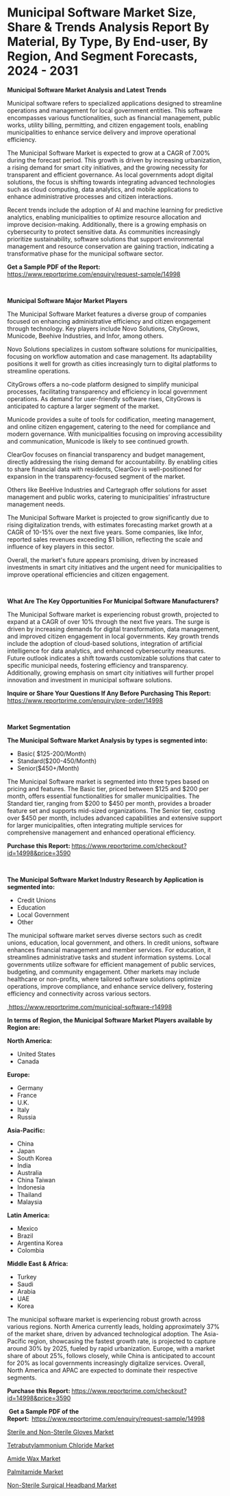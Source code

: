 <p><h1>Municipal Software Market Size, Share & Trends Analysis Report By Material, By Type, By End-user, By Region, And Segment Forecasts, 2024 - 2031</h1></p><p><strong>Municipal Software Market Analysis and Latest Trends</strong></p>
<p><p>Municipal software refers to specialized applications designed to streamline operations and management for local government entities. This software encompasses various functionalities, such as financial management, public works, utility billing, permitting, and citizen engagement tools, enabling municipalities to enhance service delivery and improve operational efficiency.</p><p>The Municipal Software Market is expected to grow at a CAGR of 7.00% during the forecast period. This growth is driven by increasing urbanization, a rising demand for smart city initiatives, and the growing necessity for transparent and efficient governance. As local governments adopt digital solutions, the focus is shifting towards integrating advanced technologies such as cloud computing, data analytics, and mobile applications to enhance administrative processes and citizen interactions.</p><p>Recent trends include the adoption of AI and machine learning for predictive analytics, enabling municipalities to optimize resource allocation and improve decision-making. Additionally, there is a growing emphasis on cybersecurity to protect sensitive data. As communities increasingly prioritize sustainability, software solutions that support environmental management and resource conservation are gaining traction, indicating a transformative phase for the municipal software sector.</p></p>
<p><strong>Get a Sample PDF of the Report:&nbsp;</strong> <a href="https://www.reportprime.com/enquiry/request-sample/14998?utm_campaign=1766&utm_medium=2&utm_source=Github&utm_content=ia&utm_term=29112024&utm_id=municipal-software">https://www.reportprime.com/enquiry/request-sample/14998</a></p>
<p>&nbsp;</p>
<p><strong>Municipal Software Major Market Players</strong></p>
<p><p>The Municipal Software Market features a diverse group of companies focused on enhancing administrative efficiency and citizen engagement through technology. Key players include Novo Solutions, CityGrows, Municode, Beehive Industries, and Infor, among others.</p><p>Novo Solutions specializes in custom software solutions for municipalities, focusing on workflow automation and case management. Its adaptability positions it well for growth as cities increasingly turn to digital platforms to streamline operations. </p><p>CityGrows offers a no-code platform designed to simplify municipal processes, facilitating transparency and efficiency in local government operations. As demand for user-friendly software rises, CityGrows is anticipated to capture a larger segment of the market.</p><p>Municode provides a suite of tools for codification, meeting management, and online citizen engagement, catering to the need for compliance and modern governance. With municipalities focusing on improving accessibility and communication, Municode is likely to see continued growth.</p><p>ClearGov focuses on financial transparency and budget management, directly addressing the rising demand for accountability. By enabling cities to share financial data with residents, ClearGov is well-positioned for expansion in the transparency-focused segment of the market.</p><p>Others like BeeHive Industries and Cartegraph offer solutions for asset management and public works, catering to municipalities’ infrastructure management needs.</p><p>The Municipal Software Market is projected to grow significantly due to rising digitalization trends, with estimates forecasting market growth at a CAGR of 10-15% over the next five years. Some companies, like Infor, reported sales revenues exceeding $1 billion, reflecting the scale and influence of key players in this sector. </p><p>Overall, the market's future appears promising, driven by increased investments in smart city initiatives and the urgent need for municipalities to improve operational efficiencies and citizen engagement.</p></p>
<p>&nbsp;</p>
<p><strong>What Are The Key Opportunities For Municipal Software Manufacturers?</strong></p>
<p><p>The Municipal Software market is experiencing robust growth, projected to expand at a CAGR of over 10% through the next five years. The surge is driven by increasing demands for digital transformation, data management, and improved citizen engagement in local governments. Key growth trends include the adoption of cloud-based solutions, integration of artificial intelligence for data analytics, and enhanced cybersecurity measures. Future outlook indicates a shift towards customizable solutions that cater to specific municipal needs, fostering efficiency and transparency. Additionally, growing emphasis on smart city initiatives will further propel innovation and investment in municipal software solutions.</p></p>
<p><strong>Inquire or Share Your Questions If Any Before Purchasing This Report:</strong> <a href="https://www.reportprime.com/enquiry/pre-order/14998?utm_campaign=1766&utm_medium=2&utm_source=Github&utm_content=ia&utm_term=29112024&utm_id=municipal-software">https://www.reportprime.com/enquiry/pre-order/14998</a></p>
<p>&nbsp;</p>
<p><strong>Market Segmentation</strong></p>
<p><strong>The Municipal Software Market Analysis by types is segmented into:</strong></p>
<p><ul><li>Basic( $125-200/Month)</li><li>Standard($200-450/Month)</li><li>Senior($450+/Month)</li></ul></p>
<p><p>The Municipal Software market is segmented into three types based on pricing and features. The Basic tier, priced between $125 and $200 per month, offers essential functionalities for smaller municipalities. The Standard tier, ranging from $200 to $450 per month, provides a broader feature set and supports mid-sized organizations. The Senior tier, costing over $450 per month, includes advanced capabilities and extensive support for larger municipalities, often integrating multiple services for comprehensive management and enhanced operational efficiency.</p></p>
<p><strong>Purchase this Report:&nbsp;</strong><a href="https://www.reportprime.com/checkout?id=14998&price=3590&utm_campaign=1766&utm_medium=2&utm_source=Github&utm_content=ia&utm_term=29112024&utm_id=municipal-software">https://www.reportprime.com/checkout?id=14998&price=3590</a></p>
<p>&nbsp;</p>
<p><strong>The Municipal Software Market Industry Research by Application is segmented into:</strong></p>
<p><ul><li>Credit Unions</li><li>Education</li><li>Local Government</li><li>Other</li></ul></p>
<p><p>The municipal software market serves diverse sectors such as credit unions, education, local government, and others. In credit unions, software enhances financial management and member services. For education, it streamlines administrative tasks and student information systems. Local governments utilize software for efficient management of public services, budgeting, and community engagement. Other markets may include healthcare or non-profits, where tailored software solutions optimize operations, improve compliance, and enhance service delivery, fostering efficiency and connectivity across various sectors.</p></p>
<p><a href="https://www.reportprime.com/municipal-software-r14998?utm_campaign=1766&utm_medium=2&utm_source=Github&utm_content=ia&utm_term=29112024&utm_id=municipal-software">&nbsp;https://www.reportprime.com/municipal-software-r14998</a></p>
<p><strong>In terms of Region, the Municipal Software Market Players available by Region are:</strong></p>
<p>
    <p> <strong> North America: </strong>
        <ul>
            <li>United States</li>
            <li>Canada</li>
        </ul>
        </p> 
    <p> <strong> Europe: </strong>
        <ul>
            <li>Germany</li>
            <li>France</li>
            <li>U.K.</li>
            <li>Italy</li>
            <li>Russia</li>
        </ul>
        </p> 
    <p> <strong> Asia-Pacific: </strong>
        <ul>
            <li>China</li>
            <li>Japan</li>
            <li>South Korea</li>
            <li>India</li>
            <li>Australia</li>
            <li>China Taiwan</li>
            <li>Indonesia</li>
            <li>Thailand</li>
            <li>Malaysia</li>
        </ul>
        </p> 
    <p> <strong> Latin America: </strong>
        <ul>
            <li>Mexico</li>
            <li>Brazil</li>
            <li>Argentina Korea</li>
            <li>Colombia</li>
        </ul>
        </p> 
    <p> <strong> Middle East & Africa: </strong>
        <ul>
            <li>Turkey</li>
            <li>Saudi</li>
            <li>Arabia</li>
            <li>UAE</li>
            <li>Korea</li>
        </ul>
    </p>
    </p>
<p><p>The municipal software market is experiencing robust growth across various regions. North America currently leads, holding approximately 37% of the market share, driven by advanced technological adoption. The Asia-Pacific region, showcasing the fastest growth rate, is projected to capture around 30% by 2025, fueled by rapid urbanization. Europe, with a market share of about 25%, follows closely, while China is anticipated to account for 20% as local governments increasingly digitalize services. Overall, North America and APAC are expected to dominate their respective segments.</p></p>
<p><strong>Purchase this Report: </strong><a href="https://www.reportprime.com/checkout?id=14998&price=3590&utm_campaign=1766&utm_medium=2&utm_source=Github&utm_content=ia&utm_term=29112024&utm_id=municipal-software">https://www.reportprime.com/checkout?id=14998&price=3590</a></p>
<p>&nbsp;<strong>Get a Sample PDF of the Report:&nbsp;&nbsp;</strong><a href="https://www.reportprime.com/enquiry/request-sample/14998?utm_campaign=1766&utm_medium=2&utm_source=Github&utm_content=ia&utm_term=29112024&utm_id=municipal-software">https://www.reportprime.com/enquiry/request-sample/14998</a></p>
<p><strong></strong></p>
<p><p><a href="https://issuu.com/reportprime-2/docs/sterile-and-non-sterile-gloves-market-size-2030.pp?utm_campaign=1766&utm_medium=2&utm_source=Github&utm_content=ia&utm_term=29112024&utm_id=municipal-software">Sterile and Non-Sterile Gloves Market</a></p><p><a href="https://www.linkedin.com/pulse/surfing-tetrabutylammonium-chloride-wave-riding-market-ywhwe?utm_campaign=1766&utm_medium=2&utm_source=Github&utm_content=ia&utm_term=29112024&utm_id=municipal-software">Tetrabutylammonium Chloride Market</a></p><p><a href="https://www.linkedin.com/pulse/amide-wax-market-regional-outlook-competition-2024-2031-3jzwe?utm_campaign=1766&utm_medium=2&utm_source=Github&utm_content=ia&utm_term=29112024&utm_id=municipal-software">Amide Wax Market</a></p><p><a href="https://www.linkedin.com/pulse/palmitamide-market-transformation-comparative-analysis-2024-2031-1mm7e?utm_campaign=1766&utm_medium=2&utm_source=Github&utm_content=ia&utm_term=29112024&utm_id=municipal-software">Palmitamide Market</a></p><p><a href="https://issuu.com/reportprime-2/docs/non-sterile-surgical-headband-market-size-2030.ppt?utm_campaign=1766&utm_medium=2&utm_source=Github&utm_content=ia&utm_term=29112024&utm_id=municipal-software">Non-Sterile Surgical Headband Market</a></p></p>